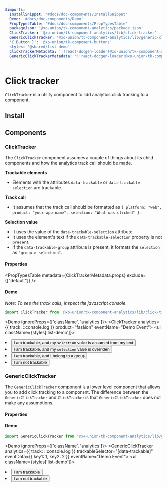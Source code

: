 ```yaml
---
$imports:
  InstallSnippet: '#docs/doc-components/InstallSnippet'
  Demo: '#docs/doc-components/Demo'
  PropTypesTable: '#docs/doc-components/PropTypesTable'
  packageJson: '@xo-union/tk-component-analytics/package.json'
  ClickTracker: '@xo-union/tk-component-analytics/lib/click-tracker'
  GenericClickTracker: '@xo-union/tk-component-analytics/lib/generic-click-tracker'
  '{ Button }': '@xo-union/tk-component-buttons'
  styles: '@shared/list-demo'
  ClickTrackerMetadata: '!!react-docgen-loader!@xo-union/tk-component-analytics/src/click-tracker'
  GenericClickTrackerMetadata: '!!react-docgen-loader!@xo-union/tk-component-analytics/src/generic-click-tracker'
---
```


# Click tracker

`ClickTracker` is a utility component to add analytics click tracking to a component.

## Install

<InstallSnippet packageJson={packageJson} />

## Components

### ClickTracker

The `ClickTracker` component assumes a couple of things about its child components and how the analytics track call should be made.

**Trackable elements**
- Elements with the attributes `data-trackable` or `data-trackable-selection` are trackable.

**Track call**
- It assumes that the track call should be formatted as `{ platform: "web", product: "your-app-name", selection: "What was clicked" }`.

**Selection value**
- It uses the value of the `data-trackable-selection` attribute.
- It uses the element's text if the `data-trackable-selection` property is not present.
- If the `data-trackable-group` attribute is present, it formats the `selection` as `"group > selection"`.

#### Properties

<PropTypesTable metadata={ClickTrackerMetadata.props} exclude={["default"]} />

#### Demo

*Note: To see the track calls, inspect the javascript console.*

```javascript
import ClickTracker from '@xo-union/tk-component-analytics/lib/click-tracker';
```

<Demo ignoreProps={['className', 'analytics']}>
  <ClickTracker analytics={{ track: ::console.log }} product="fashion" eventName="Demo Event">
    <ul className={styles['list-demo']}>
      <li>
        <Button data-trackable>I am trackable, and my `selection` value is assumed from my text</Button>
      </li>
      <li>
        <Button data-trackable-selection="Override selection">I am trackable, and my `selection` value is overriden</Button>
      </li>
      <li>
        <Button data-trackable-group="Group" data-trackable-selection="Override selection">I am trackable, and I belong to a group</Button>
      </li>
      <li>
        <Button>I am not trackable</Button>
      </li>
    </ul>
  </ClickTracker>
</Demo>

### GenericClickTracker

The `GenericClickTracker` component is a lower level component that allows you to add click tracking to a component. The difference between the `GenericClickTracker` and `ClickTracker` is that `GenericClickTracker` does not make any assumptions.

#### Properties

<PropTypesTable metadata={GenericClickTrackerMetadata.props} />

#### Demo

```javascript
import GenericClickTracker from '@xo-union/tk-component-analytics/lib/generic-click-tracker';
```

<Demo ignoreProps={['className', 'analytics']}>
  <GenericClickTracker analytics={{ track: ::console.log }} trackableSelector="[data-trackable]" eventData={{ key1: 1, key2: 2 }} eventName="Demo Event">
    <ul className={styles['list-demo']}>
      <li>
        <Button data-trackable>I am trackable</Button>
      </li>
      <li>
        <Button>I am not trackable</Button>
      </li>
    </ul>
  </GenericClickTracker>
</Demo>
